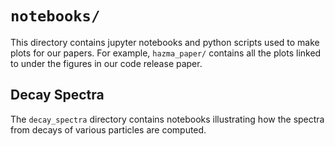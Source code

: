 # `notebooks/`

This directory contains jupyter notebooks and python scripts used to make plots
for our papers. For example, `hazma_paper/` contains all the plots linked to
under the figures in our code release paper.

## Decay Spectra

The `decay_spectra` directory contains notebooks illustrating how the spectra
from decays of various particles are computed.